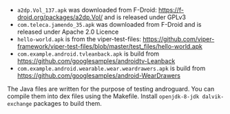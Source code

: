* `a2dp.Vol_137.apk` was downloaded from F-Droid: https://f-droid.org/packages/a2dp.Vol/
and is released under GPLv3
* `com.teleca.jamendo_35.apk` was downloaded from F-Droid and is released under Apache 2.0 Licence
* `hello-world.apk` is from the viper-test-files: https://github.com/viper-framework/viper-test-files/blob/master/test_files/hello-world.apk
* `com.example.android.tvleanback.apk` is build from https://github.com/googlesamples/androidtv-Leanback
* `com.example.android.wearable.wear.weardrawers.apk` is build from https://github.com/googlesamples/android-WearDrawers

The Java files are written for the purpose of testing androguard.
You can compile them into dex files using the Makefile.
Install `openjdk-8-jdk dalvik-exchange` packages to build them.
